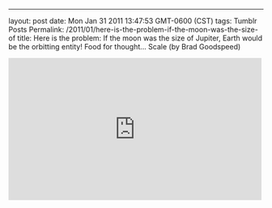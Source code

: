 ---
layout: post
date: Mon Jan 31 2011 13:47:53 GMT-0600 (CST)
tags: Tumblr Posts
Permalink: /2011/01/here-is-the-problem-if-the-moon-was-the-size-of
title: Here is the problem:
If the moon was the size of Jupiter, Earth would be the orbitting entity!
Food for thought&hellip;
Scale (by Brad Goodspeed)

<iframe src="https://player.vimeo.com/video/19231255?title=0&amp;byline=0&amp;portrait=0" width="500" height="281" frameborder="0" title="Scale" webkitallowfullscreen="" mozallowfullscreen="" allowfullscreen=""></iframe>
